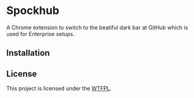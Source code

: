 # Spockhub
A Chrome extension to switch to the beatiful dark bar at GitHub which is used
for Enterprise setups.


## Installation


## License

This project is licensed under the [WTFPL](http://www.wtfpl.net/).
